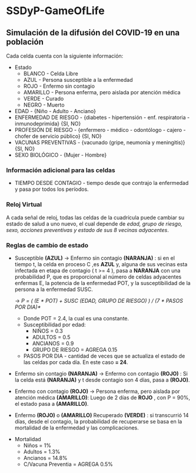 # SSDyP-GameOfLife

## Simulación de la difusión del COVID-19 en una población

Cada celda cuenta con la siguiente información:
* Estado
  * BLANCO - Celda Libre
  * AZUL - Persona susceptible a la enfermedad
  * ROJO - Enfermo sin contagio
  * AMARILLO - Persona enferma, pero aislada por atención médica
  * VERDE - Curado
  * NEGRO - Muerto
* EDAD - {Niño - Adulto - Anciano}
* ENFERMEDAD DE RIESGO - {diabetes - hipertensión - enf. respiratoria - inmunodeprimida} {SI, NO}
* PROFESIÓN DE RIESGO - {enfermero - médico - odontólogo - cajero - chofer de servicio público} {SI, NO}
* VACUNAS PREVENTIVAS - {vacunado (gripe, neumonía y meningitis)} {SI, NO}
* SEXO BIOLÓGICO - {Mujer - Hombre}

### Información adicional para las celdas
* TIEMPO DESDE CONTAGIO - tiempo desde que contrajo la enfermedad y pasa por todos los períodos.

### Reloj Virtual
 
 A cada señal de reloj, todas las celdas de la cuadrícula puede cambiar su estado de salud a uno nuevo, el cual depende de
 _edad, grupo de riesgo, sexo, acciones preventivas y estado de sus 8 vecinas adyacentes_.
 
### Reglas de cambio de estado
 
 * Susceptible __(AZUL)__ -> Enfermo sin contagio __(NARANJA)__ : si en el tiempo t, la celda en proceso C ,es __AZUL__ y,
 alguna de sus vecinas esta infectada en etapa de contagio ( t >= 4 ), pasa a __NARANJA__ con una probabilidad P, que es proporcional al número de celdas adyacentes enfermas E, la potencia de la enfermedad POT, y la susceptibilidad de la persona a la enfermedad SUSC.

   -> _P = ( (E * POT) + SUSC (EDAD, GRUPO DE RIESGO) ) / (7 * PASOS POR DIA)*_
   
   - Donde POT = 2.4, la cual es una constante.
   - Susceptibilidad por edad:
     - NIÑOS = 0.3
     - ADULTOS = 0.5
     - ANCIANOS = 0.9
     - GRUPO DE RIESGO = AGREGA 0.15
   - PASOS POR DIA - cantidad de veces que se actualiza el estado de las celdas por cada día. En este caso **= 24**.
 
 * Enfermo sin contagio __(NARANJA)__ -> Enfermo con contagio __(ROJO)__ : Si la celda está __(NARANJA)__ y t desde contagio son 4 días, pasa a __(ROJO)__.
 
 * Enfermo con contagio __(ROJO)__ -> Persona enferma, pero aislada por atención médica __(AMARILLO)__: Luego de 2 días de __ROJO__ , con P = 90%, el estado pasa a __(AMARILLO)__.
 
 * Enfermo __(ROJO)__ o __(AMARILLO)__  Recuperado __(VERDE)__ : si transcurrió 14 días, desde el contagio, la probabilidad de recuperarse se basa en la mortalidad de la enfermedad y las complicaciones. 
 - Mortalidad
   - Niños = 1%
   - Adultos = 1.3%
   - Ancianos = 14.8%
   - C/Vacuna Preventia = AGREGA 0.5%
   
 
 
 
 

